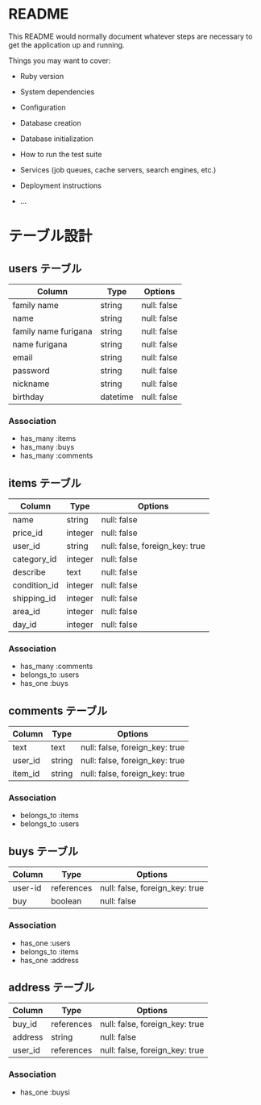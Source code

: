 # README

This README would normally document whatever steps are necessary to get the
application up and running.

Things you may want to cover:

* Ruby version

* System dependencies

* Configuration

* Database creation

* Database initialization

* How to run the test suite

* Services (job queues, cache servers, search engines, etc.)

* Deployment instructions

* ...

# テーブル設計

## users テーブル

| Column               | Type     | Options     |
| -------------------- | -------- | ----------- |
| family name          | string   | null: false |
| name                 | string   | null: false |
| family name furigana | string   | null: false |
| name furigana        | string   | null: false |
| email                | string   | null: false |
| password             | string   | null: false |
| nickname             | string   | null: false |
| birthday             | datetime | null: false |

### Association

- has_many :items
- has_many :buys
- has_many :comments

## items テーブル

| Column       | Type    | Options                        |
| ------------ | ------- | ------------------------------ |
| name         | string  | null: false                    |
| price_id     | integer | null: false                    |
| user_id      | string  | null: false, foreign_key: true |
| category_id  | integer | null: false                    |
| describe     | text    | null: false                    |
| condition_id | integer | null: false                    |
| shipping_id  | integer | null: false                    |
| area_id      | integer | null: false                    |
| day_id       | integer | null: false                    |

### Association

- has_many   :comments
- belongs_to :users
- has_one    :buys

## comments テーブル

| Column  | Type       | Options                        |
| ------- | ---------- | ------------------------------ |
| text    | text       | null: false, foreign_key: true |
| user_id | string     | null: false, foreign_key: true |
| item_id | string     | null: false, foreign_key: true |


### Association

- belongs_to :items
- belongs_to :users

## buys テーブル

| Column  | Type       | Options                        |
| ------- | ---------- | ------------------------------ |
| user-id | references | null: false, foreign_key: true |
| buy     | boolean    | null: false                    |

### Association

- has_one    :users
- belongs_to :items
- has_one    :address

## address テーブル

| Column  | Type       | Options                        |
| ------- | ---------- | ------------------------------ |
| buy_id  | references | null: false, foreign_key: true |
| address | string     | null: false                    |
| user_id | references | null: false, foreign_key: true |

### Association

- has_one    :buysi